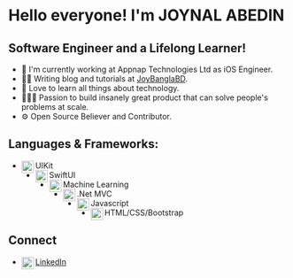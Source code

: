 
# Hello everyone! I'm JOYNAL ABEDIN

## Software Engineer and a Lifelong Learner!
- 📱 I'm currently working at Appnap Technologies Ltd as iOS Engineer.
- ✍🏻 Writing blog and tutorials at [JoyBanglaBD][website].
- 📖 Love to learn all things about technology.
- 👷🏻‍♂️ Passion to build insanely great product that can solve people's problems at scale.
- ⚙ Open Source Believer and Contributor.

## Languages & Frameworks:
- UIKit <img align="left" alt="swift" width="22px" src="https://cdn.jsdelivr.net/npm/simple-icons@v3/icons/swift.svg"/>
- SwiftUI <img align="left" alt="swift" width="22px" src="https://cdn.jsdelivr.net/npm/simple-icons@v3/icons/swift.svg"/>
- Machine Learning <img align="left" alt="swift" width="22px" src="[https://cdn.jsdelivr.net/npm/simple-icons@v3/icons/swift.svg](https://icons8.com/icon/22858/robot-2)"/>
- .Net MVC <img align="left" alt="swift" width="22px" src="https://cdn.jsdelivr.net/npm/simple-icons@v3/icons/swift.svg"/>
- Javascript <img align="left" alt="swift" width="22px" src="https://cdn.jsdelivr.net/npm/simple-icons@v3/icons/swift.svg"/>
- HTML/CSS/Bootstrap <img align="left" alt="swift" width="22px" src="https://cdn.jsdelivr.net/npm/simple-icons@v3/icons/swift.svg"/>

## Connect
- [LinkedIn<img align="left" alt="xcodingwithalfian | LinkedIn" width="22px" src="https://cdn.jsdelivr.net/npm/simple-icons@v3/icons/linkedin.svg"/>][linkedin] 

[website]: https://joybanglabd.com
[linkedin]: https://www.linkedin.com/in/joynal-abedin-5138a213a/
